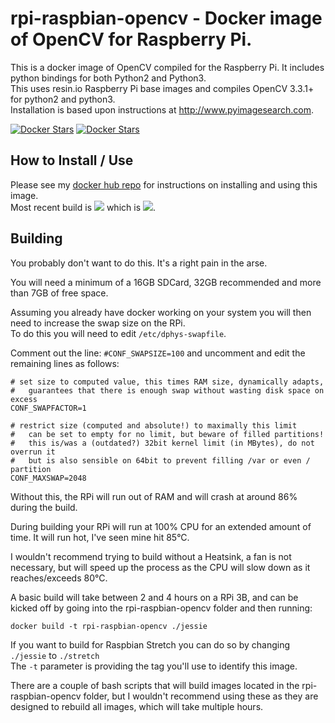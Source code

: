 # rpi-raspbian-opencv - Docker image of OpenCV for Raspberry Pi. #
This is a docker image of OpenCV compiled for the Raspberry Pi.  It includes python bindings for both Python2 and Python3.  
This uses resin.io Raspberry Pi base images and compiles OpenCV 3.3.1+ for python2 and python3.  
Installation is based upon instructions at http://www.pyimagesearch.com.

[![Docker Stars](https://img.shields.io/docker/stars/sgtwilko/rpi-raspbian-opencv.svg)]() [![Docker Stars](https://img.shields.io/docker/pulls/sgtwilko/rpi-raspbian-opencv.svg)]()

## How to Install / Use ##
Please see my [docker hub repo](https://hub.docker.com/r/sgtwilko/rpi-raspbian-opencv/) for instructions on installing and using this image.  
Most recent build is [![](https://images.microbadger.com/badges/version/sgtwilko/rpi-raspbian-opencv.svg)](https://microbadger.com/images/sgtwilko/rpi-raspbian-opencv "Get your own version badge on microbadger.com") which is [![](https://images.microbadger.com/badges/image/sgtwilko/rpi-raspbian-opencv.svg)](https://microbadger.com/images/sgtwilko/rpi-raspbian-opencv "Get your own image badge on microbadger.com").


## Building ##
You probably don't want to do this.  It's a right pain in the arse.

You will need a minimum of a 16GB SDCard, 32GB recommended and more than 7GB of free space.

Assuming you already have docker working on your system you will then need to increase the swap size on the RPi.  
To do this you will need to edit `/etc/dphys-swapfile`.

Comment out the line:
`#CONF_SWAPSIZE=100`
and uncomment and edit the remaining lines as follows:

	# set size to computed value, this times RAM size, dynamically adapts,
	#   guarantees that there is enough swap without wasting disk space on excess
	CONF_SWAPFACTOR=1
	
	# restrict size (computed and absolute!) to maximally this limit
	#   can be set to empty for no limit, but beware of filled partitions!
	#   this is/was a (outdated?) 32bit kernel limit (in MBytes), do not overrun it
	#   but is also sensible on 64bit to prevent filling /var or even / partition
	CONF_MAXSWAP=2048

Without this, the RPi will run out of RAM and will crash at around 86% during the build.

During building your RPi will run at 100% CPU for an extended amount of time.  It will run hot, I've seen mine hit 85°C.

I wouldn't recommend trying to build without a Heatsink, a fan is not necessary, but will speed up the process as the CPU will slow down as it reaches/exceeds 80°C.

A basic build will take between 2 and 4 hours on a RPi 3B, and can be kicked off by going into the rpi-raspbian-opencv folder and then running:

	docker build -t rpi-raspbian-opencv ./jessie

If you want to build for Raspbian Stretch you can do so by changing `./jessie` to `./stretch`  
The `-t` parameter is providing the tag you'll use to identify this image.

There are a couple of bash scripts that will build images located in the rpi-raspbian-opencv folder, but I wouldn't recommend using these as they are designed to rebuild all images, which will take multiple hours.
